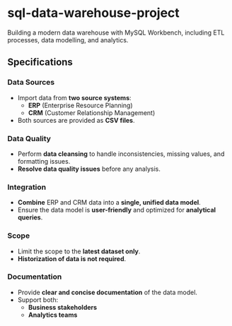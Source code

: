 # sql-data-warehouse-project
Building a modern data warehouse with MySQL Workbench, including ETL processes, data modelling, and analytics. 


## Specifications

### Data Sources
- Import data from **two source systems**:  
  - **ERP** (Enterprise Resource Planning)  
  - **CRM** (Customer Relationship Management)  
- Both sources are provided as **CSV files**.

### Data Quality
- Perform **data cleansing** to handle inconsistencies, missing values, and formatting issues.
- **Resolve data quality issues** before any analysis.

### Integration
- **Combine** ERP and CRM data into a **single, unified data model**.
- Ensure the data model is **user-friendly** and optimized for **analytical queries**.

### Scope
- Limit the scope to the **latest dataset only**.
- **Historization of data is not required**.

### Documentation
- Provide **clear and concise documentation** of the data model.
- Support both:
  - **Business stakeholders**
  - **Analytics teams**

